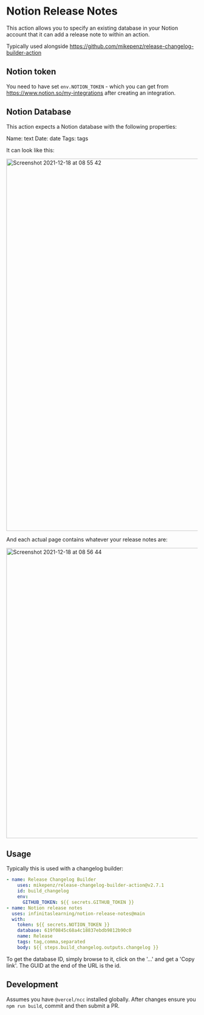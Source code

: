 # Notion Release Notes

This action allows you to specify an existing database in your Notion account that it can add a release note to within an action.

Typically used alongside https://github.com/mikepenz/release-changelog-builder-action

## Notion token

You need to have set `env.NOTION_TOKEN` - which you can get from https://www.notion.so/my-integrations after creating an integration.

## Notion Database

This action expects a Notion database with the following properties:

Name: text
Date: date
Tags: tags

It can look like this:

<img width="981" alt="Screenshot 2021-12-18 at 08 55 42" src="https://user-images.githubusercontent.com/239305/146633970-5e1baaf8-6457-4664-b56c-284355e3b241.png">

And each actual page contains whatever your release notes are:

<img width="765" alt="Screenshot 2021-12-18 at 08 56 44" src="https://user-images.githubusercontent.com/239305/146633996-116ff1af-5fe7-4642-ab65-3c0f6ccedf1e.png">

## Usage

Typically this is used with a changelog builder:

```yaml
- name: Release Changelog Builder
    uses: mikepenz/release-changelog-builder-action@v2.7.1
    id: build_changelog
    env:
      GITHUB_TOKEN: ${{ secrets.GITHUB_TOKEN }}   
- name: Notion release notes        
  uses: infinitaslearning/notion-release-notes@main        
  with:          
    token: ${{ secrets.NOTION_TOKEN }}
    database: 619f0845c68a4c18837ebdb9812b90c0
    name: Release    
    tags: tag,comma,separated
    body: ${{ steps.build_changelog.outputs.changelog }}
```

To get the database ID, simply browse to it, click on the '...' and get a 'Copy link'.  The GUID at the end of the URL is the id.

## Development

Assumes you have `@vercel/ncc` installed globally.
After changes ensure you `npm run build`, commit and then submit a PR.
